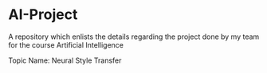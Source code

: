 # AI-Project
A repository which enlists the details regarding the project done by my team for the course Artificial Intelligence

Topic Name: Neural Style Transfer

